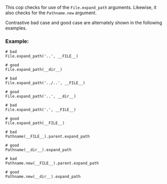 This cop checks for use of the `File.expand_path` arguments.
Likewise, it also checks for the `Pathname.new` argument.

Contrastive bad case and good case are alternately shown in
the following examples.

### Example:
    # bad
    File.expand_path('..', __FILE__)

    # good
    File.expand_path(__dir__)

    # bad
    File.expand_path('../..', __FILE__)

    # good
    File.expand_path('..', __dir__)

    # bad
    File.expand_path('.', __FILE__)

    # good
    File.expand_path(__FILE__)

    # bad
    Pathname(__FILE__).parent.expand_path

    # good
    Pathname(__dir__).expand_path

    # bad
    Pathname.new(__FILE__).parent.expand_path

    # good
    Pathname.new(__dir__).expand_path
